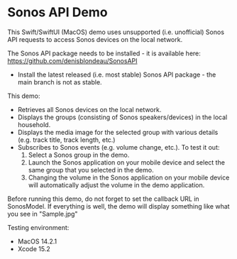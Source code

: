 # Sonos API Demo

This Swift/SwiftUI (MacOS) demo uses unsupported (i.e. unofficial) Sonos API requests to access Sonos devices on the local network. 

The Sonos API package needs to be installed - it is available here: https://github.com/denisblondeau/SonosAPI

* Install the latest released (i.e. most stable) Sonos API package - the main branch is not as stable.

This demo:
- Retrieves all Sonos devices on the local network.
- Displays the groups (consisting of Sonos speakers/devices) in the local household.
- Displays the media image for the selected group with various details (e.g. track title, track length, etc.)
- Subscribes to Sonos events (e.g. volume change, etc.). To test it out:
    1) Select a Sonos group in the demo. 
    2) Launch the Sonos application on your mobile device and select the same group that you selected in the demo.
    3) Changing the volume in the Sonos application on your mobile device will automatically adjust the volume in the demo application.


Before running this demo, do not forget to set the callback URL in SonosModel. If everything is well, the demo will display something like what you see in "Sample.jpg"


Testing environment:
 - MacOS 14.2.1
 - Xcode 15.2



